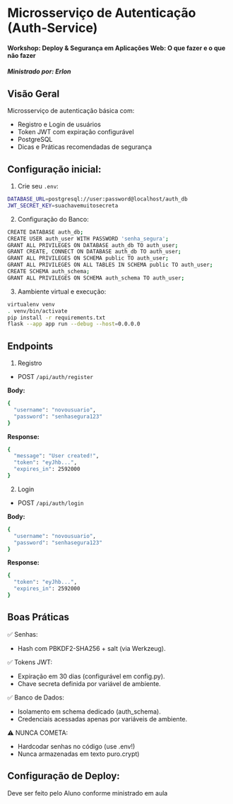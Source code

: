 # Microsserviço de Autenticação (Auth-Service)

#### Workshop: Deploy & Segurança em Aplicações Web: O que fazer e o que não fazer

##### Ministrado por: Erlon


## Visão Geral
Microsserviço de autenticação básica com:
- Registro e Login de usuários
- Token JWT com expiração configurável
- PostgreSQL
- Dicas e Práticas recomendadas de segurança

## Configuração inicial:
1. Crie seu `.env`:
```bash
DATABASE_URL=postgresql://user:password@localhost/auth_db
JWT_SECRET_KEY=suachavemuitosecreta
``` 

2. Configuração do Banco:
```bash
CREATE DATABASE auth_db;
CREATE USER auth_user WITH PASSWORD 'senha_segura';
GRANT ALL PRIVILEGES ON DATABASE auth_db TO auth_user;
GRANT CREATE, CONNECT ON DATABASE auth_db TO auth_user;
GRANT ALL PRIVILEGES ON SCHEMA public TO auth_user;
GRANT ALL PRIVILEGES ON ALL TABLES IN SCHEMA public TO auth_user;
CREATE SCHEMA auth_schema;
GRANT ALL PRIVILEGES ON SCHEMA auth_schema TO auth_user;
```

3. Aambiente virtual e execução:
```bash
virtualenv venv
. venv/bin/activate
pip install -r requirements.txt
flask --app app run --debug --host=0.0.0.0
```

## Endpoints
1. Registro
- POST `/api/auth/register`

**Body:**
```bash
{
  "username": "novousuario",
  "password": "senhasegura123"
}
```
**Response:**
```bash
{
  "message": "User created!",
  "token": "eyJhb...",
  "expires_in": 2592000
}
```

2. Login
- POST `/api/auth/login`

**Body:**
```bash
{
  "username": "novousuario",
  "password": "senhasegura123"
}
```
**Response:**
```bash
{
  "token": "eyJhb...",
  "expires_in": 2592000
}
```

## Boas Práticas
✅ Senhas:
- Hash com PBKDF2-SHA256 + salt (via Werkzeug).

✅ Tokens JWT:

- Expiração em 30 dias (configurável em config.py).
- Chave secreta definida por variável de ambiente.

✅ Banco de Dados:
- Isolamento em schema dedicado (auth_schema).
- Credenciais acessadas apenas por variáveis de ambiente.

⚠️ NUNCA COMETA:
- Hardcodar senhas no código (use .env!)
- Nunca armazenadas em texto puro.crypt)


## Configuração de Deploy:
Deve ser feito pelo Aluno conforme ministrado em aula